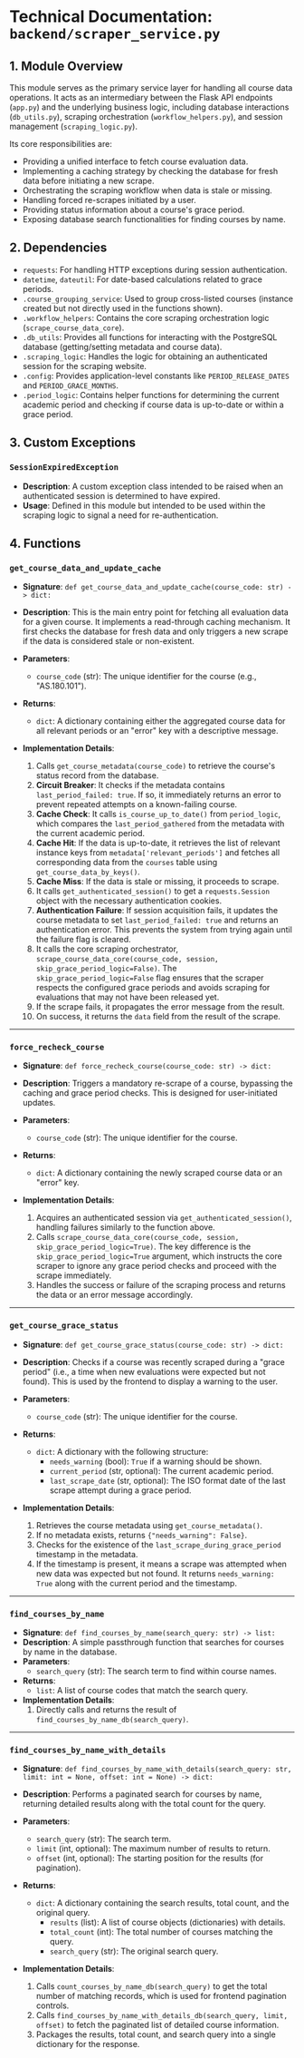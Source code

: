 # Technical Documentation: `backend/scraper_service.py`

## 1. Module Overview

This module serves as the primary service layer for handling all course data operations. It acts as an intermediary between the Flask API endpoints (`app.py`) and the underlying business logic, including database interactions (`db_utils.py`), scraping orchestration (`workflow_helpers.py`), and session management (`scraping_logic.py`).

Its core responsibilities are:
- Providing a unified interface to fetch course evaluation data.
- Implementing a caching strategy by checking the database for fresh data before initiating a new scrape.
- Orchestrating the scraping workflow when data is stale or missing.
- Handling forced re-scrapes initiated by a user.
- Providing status information about a course's grace period.
- Exposing database search functionalities for finding courses by name.

## 2. Dependencies

- `requests`: For handling HTTP exceptions during session authentication.
- `datetime`, `dateutil`: For date-based calculations related to grace periods.
- `.course_grouping_service`: Used to group cross-listed courses (instance created but not directly used in the functions shown).
- `.workflow_helpers`: Contains the core scraping orchestration logic (`scrape_course_data_core`).
- `.db_utils`: Provides all functions for interacting with the PostgreSQL database (getting/setting metadata and course data).
- `.scraping_logic`: Handles the logic for obtaining an authenticated session for the scraping website.
- `.config`: Provides application-level constants like `PERIOD_RELEASE_DATES` and `PERIOD_GRACE_MONTHS`.
- `.period_logic`: Contains helper functions for determining the current academic period and checking if course data is up-to-date or within a grace period.

## 3. Custom Exceptions

### `SessionExpiredException`
- **Description**: A custom exception class intended to be raised when an authenticated session is determined to have expired.
- **Usage**: Defined in this module but intended to be used within the scraping logic to signal a need for re-authentication.

## 4. Functions

### `get_course_data_and_update_cache`
- **Signature**: `def get_course_data_and_update_cache(course_code: str) -> dict:`
- **Description**: This is the main entry point for fetching all evaluation data for a given course. It implements a read-through caching mechanism. It first checks the database for fresh data and only triggers a new scrape if the data is considered stale or non-existent.
- **Parameters**:
    - `course_code` (str): The unique identifier for the course (e.g., "AS.180.101").
- **Returns**:
    - `dict`: A dictionary containing either the aggregated course data for all relevant periods or an "error" key with a descriptive message.

- **Implementation Details**:
    1.  Calls `get_course_metadata(course_code)` to retrieve the course's status record from the database.
    2.  **Circuit Breaker**: It checks if the metadata contains `last_period_failed: true`. If so, it immediately returns an error to prevent repeated attempts on a known-failing course.
    3.  **Cache Check**: It calls `is_course_up_to_date()` from `period_logic`, which compares the `last_period_gathered` from the metadata with the current academic period.
    4.  **Cache Hit**: If the data is up-to-date, it retrieves the list of relevant instance keys from `metadata['relevant_periods']` and fetches all corresponding data from the `courses` table using `get_course_data_by_keys()`.
    5.  **Cache Miss**: If the data is stale or missing, it proceeds to scrape.
    6.  It calls `get_authenticated_session()` to get a `requests.Session` object with the necessary authentication cookies.
    7.  **Authentication Failure**: If session acquisition fails, it updates the course metadata to set `last_period_failed: true` and returns an authentication error. This prevents the system from trying again until the failure flag is cleared.
    8.  It calls the core scraping orchestrator, `scrape_course_data_core(course_code, session, skip_grace_period_logic=False)`. The `skip_grace_period_logic=False` flag ensures that the scraper respects the configured grace periods and avoids scraping for evaluations that may not have been released yet.
    9.  If the scrape fails, it propagates the error message from the result.
    10. On success, it returns the `data` field from the result of the scrape.

---

### `force_recheck_course`
- **Signature**: `def force_recheck_course(course_code: str) -> dict:`
- **Description**: Triggers a mandatory re-scrape of a course, bypassing the caching and grace period checks. This is designed for user-initiated updates.
- **Parameters**:
    - `course_code` (str): The unique identifier for the course.
- **Returns**:
    - `dict`: A dictionary containing the newly scraped course data or an "error" key.

- **Implementation Details**:
    1.  Acquires an authenticated session via `get_authenticated_session()`, handling failures similarly to the function above.
    2.  Calls `scrape_course_data_core(course_code, session, skip_grace_period_logic=True)`. The key difference is the `skip_grace_period_logic=True` argument, which instructs the core scraper to ignore any grace period checks and proceed with the scrape immediately.
    3.  Handles the success or failure of the scraping process and returns the data or an error message accordingly.

---

### `get_course_grace_status`
- **Signature**: `def get_course_grace_status(course_code: str) -> dict:`
- **Description**: Checks if a course was recently scraped during a "grace period" (i.e., a time when new evaluations were expected but not found). This is used by the frontend to display a warning to the user.
- **Parameters**:
    - `course_code` (str): The unique identifier for the course.
- **Returns**:
    - `dict`: A dictionary with the following structure:
        - `needs_warning` (bool): `True` if a warning should be shown.
        - `current_period` (str, optional): The current academic period.
        - `last_scrape_date` (str, optional): The ISO format date of the last scrape attempt during a grace period.

- **Implementation Details**:
    1.  Retrieves the course metadata using `get_course_metadata()`.
    2.  If no metadata exists, returns `{"needs_warning": False}`.
    3.  Checks for the existence of the `last_scrape_during_grace_period` timestamp in the metadata.
    4.  If the timestamp is present, it means a scrape was attempted when new data was expected but not found. It returns `needs_warning: True` along with the current period and the timestamp.

---

### `find_courses_by_name`
- **Signature**: `def find_courses_by_name(search_query: str) -> list:`
- **Description**: A simple passthrough function that searches for courses by name in the database.
- **Parameters**:
    - `search_query` (str): The search term to find within course names.
- **Returns**:
    - `list`: A list of course codes that match the search query.
- **Implementation Details**:
    1.  Directly calls and returns the result of `find_courses_by_name_db(search_query)`.

---

### `find_courses_by_name_with_details`
- **Signature**: `def find_courses_by_name_with_details(search_query: str, limit: int = None, offset: int = None) -> dict:`
- **Description**: Performs a paginated search for courses by name, returning detailed results along with the total count for the query.
- **Parameters**:
    - `search_query` (str): The search term.
    - `limit` (int, optional): The maximum number of results to return.
    - `offset` (int, optional): The starting position for the results (for pagination).
- **Returns**:
    - `dict`: A dictionary containing the search results, total count, and the original query.
        - `results` (list): A list of course objects (dictionaries) with details.
        - `total_count` (int): The total number of courses matching the query.
        - `search_query` (str): The original search query.

- **Implementation Details**:
    1.  Calls `count_courses_by_name_db(search_query)` to get the total number of matching records, which is used for frontend pagination controls.
    2.  Calls `find_courses_by_name_with_details_db(search_query, limit, offset)` to fetch the paginated list of detailed course information.
    3.  Packages the results, total count, and search query into a single dictionary for the response.